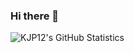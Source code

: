 ### Hi there 👋
![KJP12's GitHub Statistics](https://github-readme-stats.vercel.app/api?username=KJP12&show_icons=true&hide_border=true&theme=tokyonight) <br/>
<!--
**KJP12/KJP12** is a ✨ _special_ ✨ repository because its `README.md` (this file) appears on your GitHub profile.

Here are some ideas to get you started:

- 🔭 I’m currently working on ...
- 🌱 I’m currently learning ...
- 👯 I’m looking to collaborate on ...
- 🤔 I’m looking for help with ...
- 💬 Ask me about ...
- 📫 How to reach me: ...
- 😄 Pronouns: ...
- ⚡ Fun fact: Almonds are a member of the peach family.
-->
